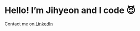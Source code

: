 <h1>Hello! I’m Jihyeon and I code 😈</h1>

Contact me on<a href="https://www.linkedin.com/in/jihyeonnam/"> LinkedIn</a> 
